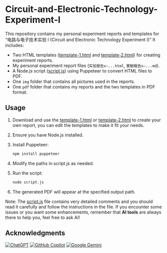 # Circuit-and-Electronic-Technology-Experiment-I

This repository contains my personal experiment reports and templates for “电路与电子技术实验 I (Circuit and Electronic Technology Experiment I)” It includes:

- Two HTML templates ([template-1.html](./template-1.html) and [template-2.html](./template-2.html)) for creating experiment reports.
- My personal experiment report files (`实验报告x—...html`, `實驗報告x—...md`).
- A Node.js script ([script.js](./script.js)) using Puppeteer to convert HTML files to PDF.
- One `img` folder that contains all pictures used in the reports.
- One `pdf` folder that contains my reports and the two templates in PDF format.

## Usage

1. Download and use the [template-1.html](./template-1.html) or [template-2.html](./template-2.html) to create your own report, you can edit the templates to make it fit your needs.
2. Ensure you have Node.js installed.  
3. Install Puppeteer:  

   ```bash
   npm install puppeteer
   ```

4. Modify the paths in script.js as needed.
5. Run the script:

   ```bash
   node script.js
   ```

6. The generated PDF will appear at the specified output path.

Note: The [script.js](./script.js) file contains very detailed comments and you should read it carefully and follow the instructions in the file. If you encounter some issues or you want some enhancements, remember that **AI tools** are always there to help you, feel free to ask AI!

## Acknowledgments

[![ChatGPT](https://img.shields.io/badge/ChatGPT-00A67E?style=for-the-badge&logo=openai&logoColor=white)](https://chatgpt.com/)
[![GitHub Copilot](https://img.shields.io/badge/GitHub_Copilot-000000?style=for-the-badge&logo=github&logoColor=white)](https://github.com/copilot)
[![Google Gemini](https://img.shields.io/badge/Google_Gemini-4285F4?style=for-the-badge&logo=google&logoColor=white)](https://gemini.google.com/app)
